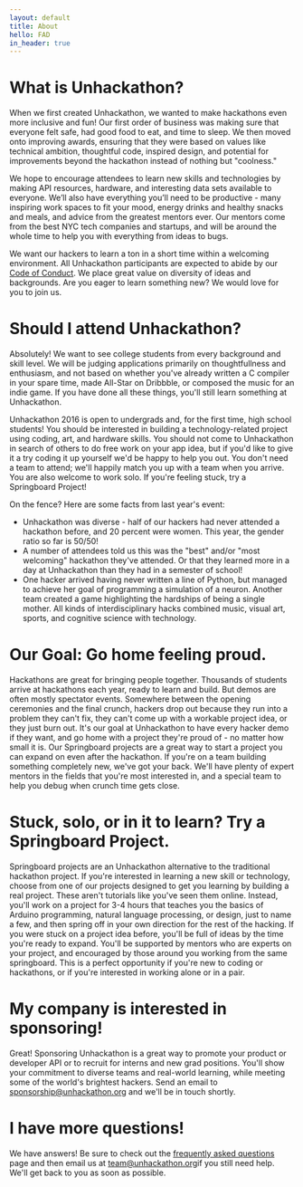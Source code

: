 ```yaml
---
layout: default
title: About
hello: FAD
in_header: true 
---
```


# What is Unhackathon?
When we first created Unhackathon, we wanted to make hackathons even more inclusive and fun! Our first order of business was making sure that everyone felt safe, had good food to eat, and time to sleep. We then moved onto improving awards, ensuring that they were based on values like technical ambition, thoughtful code, inspired design, and potential for improvements beyond the hackathon instead of nothing but "coolness." 

We hope to encourage attendees to learn new skills and technologies by making API resources, hardware, and interesting data sets available to everyone. We’ll also have everything you’ll need to be productive - many inspiring work spaces to fit your mood, energy drinks and healthy snacks and meals, and advice from the greatest mentors ever. Our mentors come from the best NYC tech companies and startups, and will be around the whole time to help you with everything from ideas to bugs.

We want our hackers to learn a ton in a short time within a welcoming environment. All Unhackathon participants are expected to abide by our [Code of Conduct](/code-of-conduct). We place great value on diversity of ideas and backgrounds. Are you eager to learn something new? We would love for you to join us.

# Should I attend Unhackathon?
Absolutely! We want to see college students from every background and skill level. We will be judging applications primarily on thoughtfullness and enthusiasm, and not based on whether you've already written a C compiler in your spare time, made All-Star on Dribbble, or composed the music for an indie game. If you have done all these things, you'll still learn something at Unhackathon.

Unhackathon 2016 is open to undergrads and, for the first time, high school students! You should be interested in building a technology-related project using coding, art, and hardware skills. You should not come to Unhackathon in search of others to do free work on your app idea, but if you'd like to give it a try coding it up yourself we'd be happy to help you out. You don't need a team to attend; we'll happily match you up with a team when you arrive. You are also welcome to work solo. If you're feeling stuck, try a Springboard Project!

On the fence? Here are some facts from last year's event:
<ul>
  <li>Unhackathon was diverse - half of our hackers had never attended a hackathon before, and 20 percent were women. This year, the gender ratio so far is 50/50! </li>
  <li>A number of attendees told us this was the "best" and/or "most welcoming" hackathon they've attended. Or that they learned more in a day at Unhackathon than they had in a semester of school!</li>
  <li>One hacker arrived having never written a line of Python, but managed to achieve her goal of programming a simulation of a neuron. Another team created a game highlighting the hardships of being a single mother. All kinds of interdisciplinary hacks combined music, visual art, sports, and cognitive science with technology.</li>
</ul>

# Our Goal: Go home feeling proud.
Hackathons are great for bringing people together. Thousands of students arrive at hackathons each year, ready to learn and build. But demos are often mostly spectator events. Somewhere between the opening ceremonies and the final crunch, hackers drop out because they run into a problem they can't fix, they can't come up with a workable project idea, or they just burn out. It's our goal at Unhackathon to have every hacker demo if they want, and go home with a project they're proud of - no matter how small it is. Our Springboard projects are a great way to start a project you can expand on even after the hackathon. If you're on a team building something completely new, we've got your back. We'll have plenty of expert mentors in the fields that you're most interested in, and a special team to help you debug when crunch time gets close.

# Stuck, solo, or in it to learn? Try a Springboard Project. 
Springboard projects are an Unhackathon alternative to the traditional hackathon project. If you're interested in learning a new skill or technology, choose from one of our projects designed to get you learning by building a real project. These aren't tutorials like you've seen them online. Instead, you'll work on a project for 3-4 hours that teaches you the basics of Arduino programming, natural language processing, or design, just to name a few, and then spring off in your own direction for the rest of the hacking. If you were stuck on a project idea before, you'll be full of ideas by the time you're ready to expand. You'll be supported by mentors who are experts on your project, and encouraged by those around you working from the same springboard. This is a perfect opportunity if you're new to coding or hackathons, or if you're interested in working alone or in a pair.

# My company is interested in sponsoring!
Great! Sponsoring Unhackathon is a great way to promote your product or developer API or to recruit for interns and new grad positions. You'll show your commitment to diverse teams and real-world learning, while meeting some of the world's brightest hackers. Send an email to [sponsorship@unhackathon.org](mailto:sponsorship@unhackathon.org) and we'll be in touch shortly.

# I have more questions!
We have answers! Be sure to check out the [frequently asked questions](/faq/) page and then email us at [team@unhackathon.org](mailto:team@unhackathon.org)if you still need help. We'll get back to you as soon as possible.
